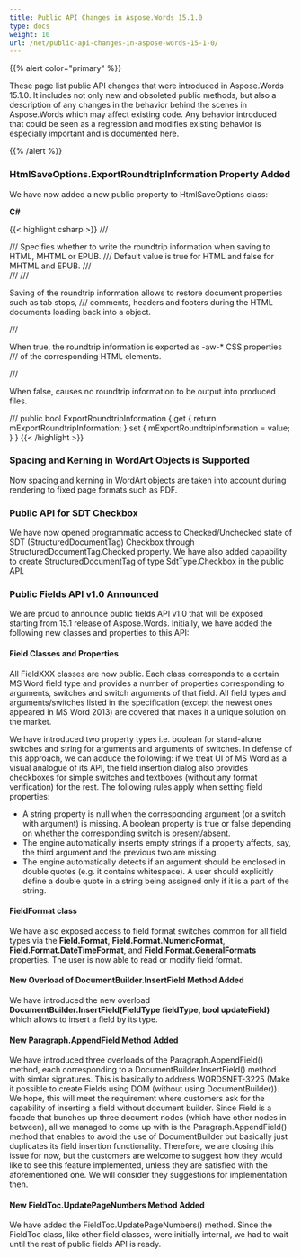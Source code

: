 ```yaml
---
title: Public API Changes in Aspose.Words 15.1.0
type: docs
weight: 10
url: /net/public-api-changes-in-aspose-words-15-1-0/
---
```


{{% alert color="primary" %}} 

These page list public API changes that were introduced in Aspose.Words 15.1.0. It includes not only new and obsoleted public methods, but also a description of any changes in the behavior behind the scenes in Aspose.Words which may affect existing code. Any behavior introduced that could be seen as a regression and modifies existing behavior is especially important and is documented here.

{{% /alert %}} 

### HtmlSaveOptions.ExportRoundtripInformation Property Added

We have now added a new public property to HtmlSaveOptions class:

**C#**

{{< highlight csharp >}}
/// <summary>
/// Specifies whether to write the roundtrip information when saving to HTML, MHTML or EPUB.
/// Default value is <c>true</c> for HTML and <c>false</c> for MHTML and EPUB.
/// </summary>
/// <remarks>
/// <p>Saving of the roundtrip information allows to restore document properties such as tab stops,
/// comments, headers and footers during the HTML documents loading back into a <see cref="Document"/> object.</p>
/// <p>When <c>true</c>, the roundtrip information is exported as -aw-* CSS properties
/// of the corresponding HTML elements.</p>
/// <p>When <c>false</c>, causes no roundtrip information to be output into produced files.</p>
/// </remarks>
public bool ExportRoundtripInformation
{
    get { return mExportRoundtripInformation; }
    set { mExportRoundtripInformation = value; }
}
{{< /highlight >}}

### Spacing and Kerning in WordArt Objects is Supported

Now spacing and kerning in WordArt objects are taken into account during rendering to fixed page formats such as PDF. 

### Public API for SDT Checkbox

We have now opened programmatic access to Checked/Unchecked state of SDT (StructuredDocumentTag) Checkbox through StructuredDocumentTag.Checked property. We have also added capability to create StructuredDocumentTag of type SdtType.Checkbox in the public API.

### Public Fields API v1.0 Announced

We are proud to announce public fields API v1.0 that will be exposed starting from 15.1 release of Aspose.Words. Initially, we have added the following new classes and properties to this API:

#### Field Classes and Properties

All FieldXXX classes are now public. Each class corresponds to a certain MS Word field type and provides a number of properties corresponding to arguments, switches and switch arguments of that field. All field types and arguments/switches listed in the specification (except the newest ones appeared in MS Word 2013) are covered that makes it a unique solution on the market.

We have introduced two property types i.e. boolean for stand-alone switches and string for arguments and arguments of switches. In defense of this approach, we can adduce the following: if we treat UI of MS Word as a visual analogue of its API, the field insertion dialog also provides checkboxes for simple switches and textboxes (without any format verification) for the rest. The following rules apply when setting field properties:

- A string property is null when the corresponding argument (or a switch with argument) is missing. A boolean property is true or false depending on whether the corresponding switch is present/absent.
- The engine automatically inserts empty strings if a property affects, say, the third argument and the previous two are missing.
- The engine automatically detects if an argument should be enclosed in double quotes (e.g. it contains whitespace). A user should explicitly define a double quote in a string being assigned only if it is a part of the string.

#### FieldFormat class

We have also exposed access to field format switches common for all field types via the **Field.Format**, **Field.Format.NumericFormat**, **Field.Format.DateTimeFormat**, and **Field.Format.GeneralFormats** properties. The user is now able to read or modify field format.

#### New Overload of DocumentBuilder.InsertField Method Added

We have introduced the new overload **DocumentBuilder.InsertField(FieldType fieldType, bool updateField)** which allows to insert a field by its type.

#### New Paragraph.AppendField Method Added

We have introduced three overloads of the Paragraph.AppendField() method, each corresponding to a DocumentBuilder.InsertField() method with simlar signatures. This is basically to address WORDSNET-3225 (Make it possible to create Fields using DOM (without using DocumentBuilder)). We hope, this will meet the requirement where customers ask for the capability of inserting a field without document builder. Since Field is a facade that bunches up three document nodes (which have other nodes in between), all we managed to come up with is the Paragraph.AppendField() method that enables to avoid the use of DocumentBuilder but basically just duplicates its field insertion functionality. Therefore, we are closing this issue for now, but the customers are welcome to suggest how they would like to see this feature implemented, unless they are satisfied with the aforementioned one. We will consider they suggestions for implementation then.

#### New FieldToc.UpdatePageNumbers Method Added

We have added the FieldToc.UpdatePageNumbers() method. Since the FieldToc class, like other field classes, were initially internal, we had to wait until the rest of public fields API is ready.

